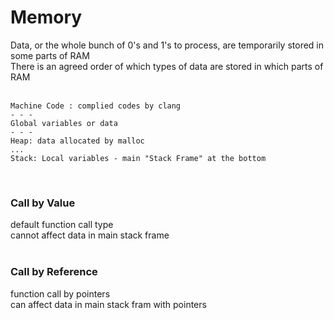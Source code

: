 # Memory
Data, or the whole bunch of 0's and 1's to process, are temporarily stored in some parts of RAM  
There is an agreed order of which types of data are stored in which parts of RAM  
<br/>

    Machine Code : complied codes by clang
    - - -
    Global variables or data
    - - -
    Heap: data allocated by malloc
    ...
    Stack: Local variables - main "Stack Frame" at the bottom

<br/>

### Call by Value
default function call type  
cannot affect data in main stack frame
<br/><br/>

### Call by Reference
function call by pointers  
can affect data in main stack fram with pointers
